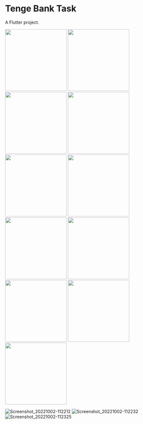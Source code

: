 # Tenge Bank Task

A Flutter project.

<img src="https://user-images.githubusercontent.com/80044583/193441287-677d5dbc-ae22-4d10-925f-ddf208dd418b.jpg" width="200">  <img src="https://user-images.githubusercontent.com/80044583/193441390-aceffa36-20e8-48c4-b642-86a4ae13ed32.jpg" width="200">  <img src="https://user-images.githubusercontent.com/80044583/193441453-188d5559-8a9d-462c-a126-5559188dec3e.jpg" width="200">  <img src="https://user-images.githubusercontent.com/80044583/193441455-f214e3f3-ffb5-4727-a07e-919a1539bd31.jpg" width="200">  <img src="https://user-images.githubusercontent.com/80044583/193441460-6f911fc7-9b95-459a-8421-f1bbeb3f621f.jpg" width="200">  <img src="https://user-images.githubusercontent.com/80044583/193441462-b64265e5-7f0f-465d-b5d0-5f7c3977c9e3.jpg" width="200">  <img src="https://user-images.githubusercontent.com/80044583/193441578-0fefde50-df20-41a6-97f6-4d10a7a442fa.jpg" width="200">  <img src="https://user-images.githubusercontent.com/80044583/193441580-9ffa97c5-56c5-424c-a689-4b468c2dfa0a.jpg" width="200">  <img src="https://user-images.githubusercontent.com/80044583/193441582-df516f6b-044d-42bb-b7b7-f06bee6ef4a7.jpg" width="200">  <img src="https://user-images.githubusercontent.com/80044583/193441578-0fefde50-df20-41a6-97f6-4d10a7a442fa.jpg" width="200">  <img src="https://user-images.githubusercontent.com/80044583/193441580-9ffa97c5-56c5-424c-a689-4b468c2dfa0a.jpg" width="200">










![Screenshot_20221002-112212]()
![Screenshot_20221002-112232](https://user-images.githubusercontent.com/80044583/193441584-907fe098-dc51-4636-b157-2ab1c24abd86.jpg)
![Screenshot_20221002-112325](https://user-images.githubusercontent.com/80044583/193441585-dd358ac4-d160-4f3c-a8b2-986668b07c51.jpg)
